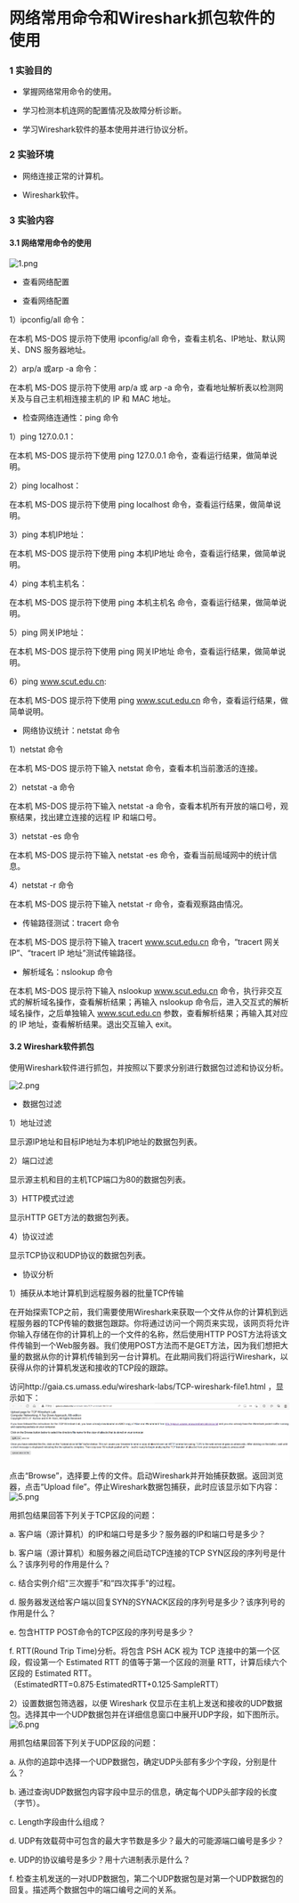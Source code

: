 # 网络常用命令和Wireshark抓包软件的使用

### 1 实验目的

- 掌握网络常用命令的使用。 

- 学习检测本机连网的配置情况及故障分析诊断。

- 学习Wireshark软件的基本使用并进行协议分析。

### 2 实验环境

- 网络连接正常的计算机。

- Wireshark软件。

### 3 实验内容

#### 3.1 网络常用命令的使用

![1.png](images/1.png)

- 查看网络配置

- 查看网络配置

1）ipconfig/all 命令：

在本机 MS-DOS 提示符下使用 ipconfig/all 命令，查看主机名、IP地址、默认网关、DNS 服务器地址。

2）arp/a 或arp -a 命令：

在本机 MS-DOS 提示符下使用 arp/a 或 arp -a 命令，查看地址解析表以检测网关及与自己主机相连接主机的 IP 和 MAC 地址。

- 检查网络连通性：ping 命令

1）ping 127.0.0.1：

在本机 MS-DOS 提示符下使用 ping 127.0.0.1 命令，查看运行结果，做简单说明。

2）ping localhost：

在本机 MS-DOS 提示符下使用 ping localhost 命令，查看运行结果，做简单说明。

3）ping 本机IP地址：

在本机 MS-DOS 提示符下使用 ping 本机IP地址 命令，查看运行结果，做简单说明。

4）ping 本机主机名：

在本机 MS-DOS 提示符下使用 ping 本机主机名 命令，查看运行结果，做简单说明。

5）ping 网关IP地址：

在本机 MS-DOS 提示符下使用 ping 网关IP地址 命令，查看运行结果，做简单说明。

6）ping www.scut.edu.cn:

在本机 MS-DOS 提示符下使用 ping www.scut.edu.cn 命令，查看运行结果，做简单说明。

- 网络协议统计：netstat 命令

1）netstat 命令

在本机 MS-DOS 提示符下输入 netstat 命令，查看本机当前激活的连接。

2）netstat -a 命令

在本机 MS-DOS 提示符下输入 netstat -a 命令，查看本机所有开放的端口号，观察结果，找出建立连接的远程 IP 和端口号。

3）netstat -es 命令

在本机 MS-DOS 提示符下输入 netstat -es 命令，查看当前局域网中的统计信息。

4）netstat -r 命令

在本机 MS-DOS 提示符下输入 netstat -r 命令，查看观察路由情况。

- 传输路径测试：tracert 命令

在本机 MS-DOS 提示符下输入 tracert www.scut.edu.cn 命令，“tracert 网关 IP”、“tracert IP 地址”测试传输路径。

- 解析域名：nslookup 命令

在本机 MS-DOS 提示符下输入 nslookup www.scut.edu.cn 命令，执行非交互式的解析域名操作，查看解析结果；再输入 nslookup 命令后，进入交互式的解析域名操作，之后单独输入 www.scut.edu.cn 参数，查看解析结果；再输入其对应的 IP 地址，查看解析结果。退出交互输入 exit。

#### 3.2 Wireshark软件抓包

使用Wireshark软件进行抓包，并按照以下要求分别进行数据包过滤和协议分析。

![2.png](images/2.png)

- 数据包过滤

1）地址过滤

显示源IP地址和目标IP地址为本机IP地址的数据包列表。

2）端口过滤

显示源主机和目的主机TCP端口为80的数据包列表。

3）HTTP模式过滤

显示HTTP GET方法的数据包列表。

4）协议过滤

显示TCP协议和UDP协议的数据包列表。

- 协议分析

1）捕获从本地计算机到远程服务器的批量TCP传输

在开始探索TCP之前，我们需要使用Wireshark来获取一个文件从你的计算机到远程服务器的TCP传输的数据包跟踪。你将通过访问一个网页来实现，该网页将允许你输入存储在你的计算机上的一个文件的名称，然后使用HTTP POST方法将该文件传输到一个Web服务器。我们使用POST方法而不是GET方法，因为我们想把大量的数据从你的计算机传输到另一台计算机。在此期间我们将运行Wireshark，以获得从你的计算机发送和接收的TCP段的跟踪。

访问http://gaia.cs.umass.edu/wireshark-labs/TCP-wireshark-file1.html ，显示如下：
![4.png](images/4.png)
 
点击“Browse”，选择要上传的文件。启动Wireshark并开始捕获数据。返回浏览器，点击“Upload file”。停止Wireshark数据包捕获，此时应该显示如下内容：
![5.png](images/5.png)

用抓包结果回答下列关于TCP区段的问题：

a. 客户端（源计算机）的IP和端口号是多少？服务器的IP和端口号是多少？

b. 客户端（源计算机）和服务器之间启动TCP连接的TCP SYN区段的序列号是什么？该序列号的作用是什么？

c. 结合实例介绍“三次握手”和“四次挥手”的过程。

d. 服务器发送给客户端以回复SYN的SYNACK区段的序列号是多少？该序列号的作用是什么？

e. 包含HTTP POST命令的TCP区段的序列号是多少？

f. RTT(Round Trip Time)分析。将包含 PSH ACK 视为 TCP 连接中的第一个区段，假设第一个 Estimated RTT 的值等于第一个区段的测量 RTT，计算后续六个区段的 Estimated RTT。
（EstimatedRTT=0.875·EstimatedRTT+0.125·SampleRTT）

2）设置数据包筛选器，以便 Wireshark 仅显示在主机上发送和接收的UDP数据包。选择其中一个UDP数据包并在详细信息窗口中展开UDP字段，如下图所示。
![6.png](images/6.png)

用抓包结果回答下列关于UDP区段的问题：

a. 从你的追踪中选择一个UDP数据包，确定UDP头部有多少个字段，分别是什么？

b. 通过查询UDP数据包内容字段中显示的信息，确定每个UDP头部字段的长度（字节）。

c. Length字段由什么组成？

d. UDP有效载荷中可包含的最大字节数是多少？最大的可能源端口编号是多少？

e. UDP的协议编号是多少？用十六进制表示是什么？

f. 检查主机发送的一对UDP数据包，第二个UDP数据包是对第一个UDP数据包的回复。描述两个数据包中的端口编号之间的关系。
